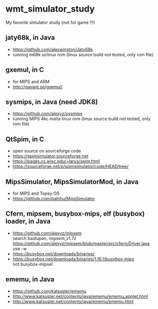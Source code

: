 # wmt_simulator_study
My favorite simulator study (not for game !!!)  

## jaty68k, in Java    
* https://github.com/alexwinston/Jaty68k  
* running m68k uclinux rom (linux source build not tested, only rom file)   

## gxemul, in C    
* for MIPS and ARM  
* http://gavare.se/gxemul/  

## sysmips, in Java (need JDK8)      
* https://github.com/alexyz/sysmips  
* running MIPS 4kc malta linux rom (linux source build not tested, only rom file)   

## QtSpim, in C  
* open source on sourceforge code    
* https://spimsimulator.sourceforge.net  
* https://pages.cs.wisc.edu/~larus/spim.html  
* https://sourceforge.net/p/spimsimulator/code/HEAD/tree/  

## MipsSimulator, MipsSimulatorMod, in Java      
* for MIPS and Topsy OS  
* https://github.com/pahihu/MipsSimulator  

## Cfern, mipsem, busybox-mips, elf (busybox) loader, in Java  
* https://github.com/alexyz/mipsem  
search baidupan, mipsem_v1.7z  
https://github.com/alexyz/mipsem/blob/master/src/cfern/Driver.java  
use -w  
* https://busybox.net/downloads/binaries/  
* https://busybox.net/downloads/binaries/1.16.1/busybox-mips  
not busybox-mipsel

## ememu, in Java  
* https://github.com/katsuster/ememu   
* http://www.katsuster.net/contents/java/ememu/ememu_applet.html  
* http://www.katsuster.net/contents/java/ememu/ememu.html   

